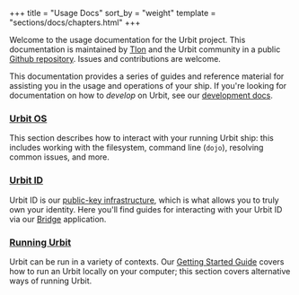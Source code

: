 +++
title = "Usage Docs"
sort_by = "weight"
template = "sections/docs/chapters.html"
+++

Welcome to the usage documentation for the Urbit project. This documentation is
maintained by [Tlon](https://tlon.io) and the Urbit community in a public
[Github repository](https://github.com/urbit/urbit.org). Issues and
contributions are welcome.

This documentation provides a series of guides and reference material for
assisting you in the usage and operations of your ship. If you're looking for
documentation on how to *develop* on Urbit, see our [development docs](/docs/).

### [Urbit OS](/using/os/)

This section describes how to interact with your running Urbit ship: this
includes working with the filesystem, command line (`dojo`), resolving common
issues, and more.

### [Urbit ID](/using/id/)

Urbit ID is our [public-key infrastructure](/using/id/overview), which is
what allows you to truly own your identity. Here you'll find guides for
interacting with your Urbit ID via our [Bridge](https://bridge.urbit.org)
application.

### [Running Urbit](/using/running/)

Urbit can be run in a variety of contexts. Our [Getting Started
Guide](/getting-started/) covers how to run an Urbit locally on your
computer; this section covers alternative ways of running Urbit.

